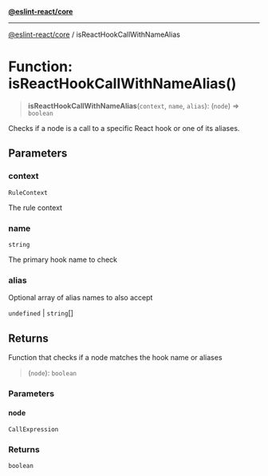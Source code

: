 [**@eslint-react/core**](../README.md)

***

[@eslint-react/core](../README.md) / isReactHookCallWithNameAlias

# Function: isReactHookCallWithNameAlias()

> **isReactHookCallWithNameAlias**(`context`, `name`, `alias`): (`node`) => `boolean`

Checks if a node is a call to a specific React hook or one of its aliases.

## Parameters

### context

`RuleContext`

The rule context

### name

`string`

The primary hook name to check

### alias

Optional array of alias names to also accept

`undefined` | `string`[]

## Returns

Function that checks if a node matches the hook name or aliases

> (`node`): `boolean`

### Parameters

#### node

`CallExpression`

### Returns

`boolean`
